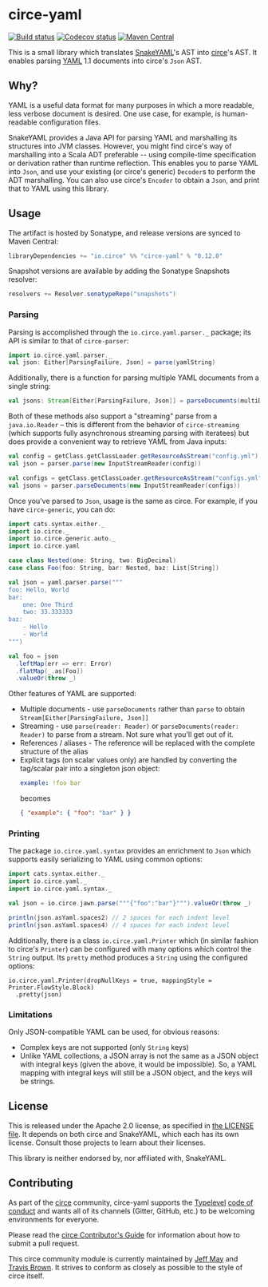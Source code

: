 # circe-yaml

[![Build status](https://github.com/circe/circe-yaml/workflows/Continuous%20Integration/badge.svg)](https://github.com/circe/circe-yaml/actions)
[![Codecov status](https://codecov.io/gh/circe/circe-yaml/branch/master/graph/badge.svg)](https://codecov.io/gh/circe/circe-yaml)
[![Maven Central](https://maven-badges.herokuapp.com/maven-central/io.circe/circe-yaml_2.12/badge.svg)](https://maven-badges.herokuapp.com/maven-central/io.circe/circe-yaml_2.12)

This is a small library which translates [SnakeYAML](https://bitbucket.org/asomov/snakeyaml)'s AST into 
[circe](https://github.com/circe/circe)'s AST.  It enables parsing [YAML](https://yaml.org) 1.1 documents into circe's
`Json` AST.

## Why?

YAML is a useful data format for many purposes in which a more readable, less verbose document is desired.  One use
case, for example, is human-readable configuration files.

SnakeYAML provides a Java API for parsing YAML and marshalling its structures into JVM classes. However, you might find 
circe's way of marshalling into a Scala ADT preferable -- using compile-time specification or derivation rather than runtime 
reflection.  This enables you to parse YAML into `Json`, and use your existing (or circe's generic) `Decoder`s to perform 
the ADT marshalling.  You can also use circe's `Encoder` to obtain a `Json`, and print that to YAML using this library.

## Usage

The artifact is hosted by Sonatype, and release versions are synced to Maven Central:

```scala
libraryDependencies += "io.circe" %% "circe-yaml" % "0.12.0"
```

Snapshot versions are available by adding the Sonatype Snapshots resolver:

```scala
resolvers += Resolver.sonatypeRepo("snapshots")
```

### Parsing
Parsing is accomplished through the `io.circe.yaml.parser._` package; its API is similar to that of `circe-parser`:

```scala
import io.circe.yaml.parser._
val json: Either[ParsingFailure, Json] = parse(yamlString)
```

Additionally, there is a function for parsing multiple YAML documents from a single string:

```scala
val jsons: Stream[Either[ParsingFailure, Json]] = parseDocuments(multiDocumentString)
```

Both of these methods also support a "streaming" parse from a `java.io.Reader` – this is different from the behavior of 
`circe-streaming` (which supports fully asynchronous streaming parsing with iteratees) but does provide a convenient way to 
retrieve YAML from Java inputs:

```scala
val config = getClass.getClassLoader.getResourceAsStream("config.yml")
val json = parser.parse(new InputStreamReader(config))

val configs = getClass.getClassLoader.getResourceAsStream("configs.yml")
val jsons = parser.parseDocuments(new InputStreamReader(configs))
```

Once you've parsed to `Json`, usage is the same as circe. For example, if you have `circe-generic`, you can do:

```scala
import cats.syntax.either._
import io.circe._
import io.circe.generic.auto._
import io.circe.yaml

case class Nested(one: String, two: BigDecimal)
case class Foo(foo: String, bar: Nested, baz: List[String])

val json = yaml.parser.parse("""
foo: Hello, World
bar:
    one: One Third
    two: 33.333333
baz:
    - Hello
    - World
""")

val foo = json
  .leftMap(err => err: Error)
  .flatMap(_.as[Foo])
  .valueOr(throw _)
```

Other features of YAML are supported:

* Multiple documents - use `parseDocuments` rather than `parse` to obtain `Stream[Either[ParsingFailure, Json]]`
* Streaming - use `parse(reader: Reader)` or `parseDocuments(reader: Reader)` to parse from a stream.  Not sure what
  you'll get out of it.
* References / aliases - The reference will be replaced with the complete structure of the alias
* Explicit tags (on scalar values only) are handled by converting the tag/scalar pair into a singleton json object:
  ```yaml
  example: !foo bar
  ```
  becomes
  ```json
  { "example": { "foo": "bar" } }
  ```

### Printing
The package `io.circe.yaml.syntax` provides an enrichment to `Json` which supports easily serializing to YAML using common
options:

```scala
import cats.syntax.either._
import io.circe.yaml._
import io.circe.yaml.syntax._

val json = io.circe.jawn.parse("""{"foo":"bar"}""").valueOr(throw _)

println(json.asYaml.spaces2) // 2 spaces for each indent level
println(json.asYaml.spaces4) // 4 spaces for each indent level
```

Additionally, there is a class `io.circe.yaml.Printer` which (in similar fashion to circe's `Printer`) can be configured 
with many options which control the `String` output. Its `pretty` method produces a `String` using the configured options:

```
io.circe.yaml.Printer(dropNullKeys = true, mappingStyle = Printer.FlowStyle.Block)
  .pretty(json)
```

### Limitations

Only JSON-compatible YAML can be used, for obvious reasons:

- Complex keys are not supported (only `String` keys)
- Unlike YAML collections, a JSON array is not the same as a JSON object with integral keys (given the above, it would
  be impossible).  So, a YAML mapping with integral keys will still be a JSON object, and the keys will be strings.

## License

This is released under the Apache 2.0 license, as specified in [the LICENSE file](LICENSE).  It depends on both
circe and SnakeYAML, which each has its own license.  Consult those projects to learn about their licenses.

This library is neither endorsed by, nor affiliated with, SnakeYAML.

## Contributing
As part of the [circe](https://github.com/circe/circe) community, circe-yaml supports the [Typelevel](http://typelevel.org/) [code of conduct](http://typelevel.org/conduct.html) and wants all of its channels (Gitter, GitHub, etc.) to be welcoming environments for everyone.

Please read the [circe Contributor's Guide](https://github.com/circe/circe/blob/master/CONTRIBUTING.md) for information about how to submit a pull request.

This circe community module is currently maintained by [Jeff May](https://github.com/jeffmay) and [Travis Brown](https://github.com/travisbrown). It strives to conform as closely as possible to the style of circe itself.
